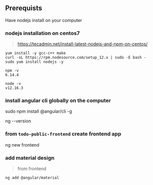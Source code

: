 ## Prerequists

Have nodejs install on your computer

### nodejs installation on centos7
> https://tecadmin.net/install-latest-nodejs-and-npm-on-centos/

```
yum install -y gcc-c++ make
curl -sL https://rpm.nodesource.com/setup_12.x | sudo -E bash -
sudo yum install nodejs -y

npm -v
6.14.4

node -v
v12.16.3
```

### install angular cli globally on the computer

sudo npm install @angular/cli -g

ng --version

### from `todo-public-frontend` create frontend app

ng new frontend

### add material design
> from frontend

```
ng add @angular/material
```


